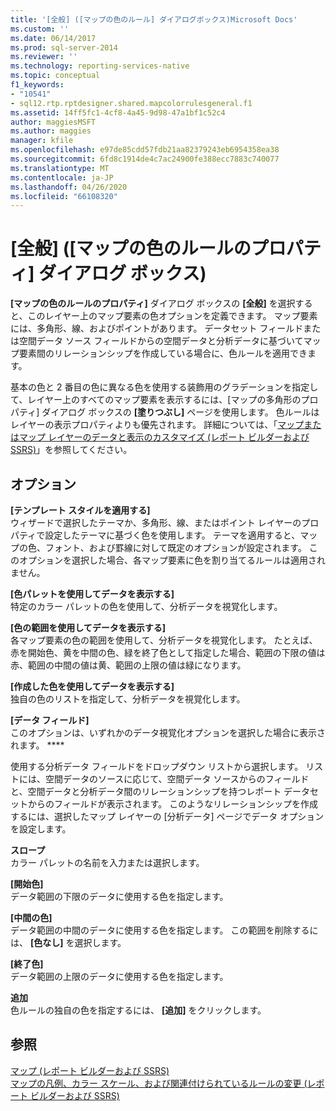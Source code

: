 ```yaml
---
title: '[全般] ([マップの色のルール] ダイアログボックス)Microsoft Docs'
ms.custom: ''
ms.date: 06/14/2017
ms.prod: sql-server-2014
ms.reviewer: ''
ms.technology: reporting-services-native
ms.topic: conceptual
f1_keywords:
- "10541"
- sql12.rtp.rptdesigner.shared.mapcolorrulesgeneral.f1
ms.assetid: 14ff5fc1-4cf8-4a45-9d98-47a1bf1c52c4
author: maggiesMSFT
ms.author: maggies
manager: kfile
ms.openlocfilehash: e97de85cdd57fdb21aa82379243eb6954358ea38
ms.sourcegitcommit: 6fd8c1914de4c7ac24900fe388ecc7883c740077
ms.translationtype: MT
ms.contentlocale: ja-JP
ms.lasthandoff: 04/26/2020
ms.locfileid: "66108320"
---
```

# <a name="map-color-rules-dialog-box-general"></a>[全般] ([マップの色のルールのプロパティ] ダイアログ ボックス)
  **[マップの色のルールのプロパティ]** ダイアログ ボックスの **[全般]** を選択すると、このレイヤー上のマップ要素の色オプションを定義できます。 マップ要素には、多角形、線、およびポイントがあります。 データセット フィールドまたは空間データ ソース フィールドからの空間データと分析データに基づいてマップ要素間のリレーションシップを作成している場合に、色ルールを適用できます。  
  
 基本の色と 2 番目の色に異なる色を使用する装飾用のグラデーションを指定して、レイヤー上のすべてのマップ要素を表示するには、[マップの多角形のプロパティ] ダイアログ ボックスの **[塗りつぶし]** ページを使用します。 色ルールはレイヤーの表示プロパティよりも優先されます。 詳細については、「[マップまたはマップ レイヤーのデータと表示のカスタマイズ (レポート ビルダーおよび SSRS)](report-design/customize-the-data-and-display-of-a-map-or-map-layer-report-builder-and-ssrs.md)」を参照してください。  
  
## <a name="options"></a>オプション  
 **[テンプレート スタイルを適用する]**  
 ウィザードで選択したテーマか、多角形、線、またはポイント レイヤーのプロパティで設定したテーマに基づく色を使用します。 テーマを適用すると、マップの色、フォント、および罫線に対して既定のオプションが設定されます。 このオプションを選択した場合、各マップ要素に色を割り当てるルールは適用されません。  
  
 **[色パレットを使用してデータを表示する]**  
 特定のカラー パレットの色を使用して、分析データを視覚化します。  
  
 **[色の範囲を使用してデータを表示する]**  
 各マップ要素の色の範囲を使用して、分析データを視覚化します。 たとえば、赤を開始色、黄を中間の色、緑を終了色として指定した場合、範囲の下限の値は赤、範囲の中間の値は黄、範囲の上限の値は緑になります。  
  
 **[作成した色を使用してデータを表示する]**  
 独自の色のリストを指定して、分析データを視覚化します。  
  
 **[データ フィールド]**  
 このオプションは、いずれかのデータ視覚化オプションを選択した場合に表示されます。 ****  
  
 使用する分析データ フィールドをドロップダウン リストから選択します。 リストには、空間データのソースに応じて、空間データ ソースからのフィールドと、空間データと分析データ間のリレーションシップを持つレポート データセットからのフィールドが表示されます。 このようなリレーションシップを作成するには、選択したマップ レイヤーの [分析データ] ページでデータ オプションを設定します。  
  
 **スロープ**  
 カラー パレットの名前を入力または選択します。  
  
 **[開始色]**  
 データ範囲の下限のデータに使用する色を指定します。  
  
 **[中間の色]**  
 データ範囲の中間のデータに使用する色を指定します。 この範囲を削除するには、 **[色なし]** を選択します。  
  
 **[終了色]**  
 データ範囲の上限のデータに使用する色を指定します。  
  
 **追加**  
 色ルールの独自の色を指定するには、 **[追加]** をクリックします。  
  
## <a name="see-also"></a>参照  
 [マップ &#40;レポート ビルダーおよび SSRS&#41;](report-design/maps-report-builder-and-ssrs.md)   
 [マップの凡例、カラー スケール、および関連付けられているルールの変更 &#40;レポート ビルダーおよび SSRS&#41;](report-design/change-map-legends-color-scale-and-associated-rules-report-builder-and-ssrs.md)  
  
  
